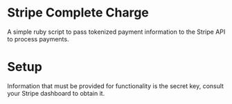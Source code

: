 # Stripe Complete Charge
A simple ruby script to pass tokenized payment information to the Stripe API to process payments.

# Setup
Information that must be provided for functionality is the secret key, consult your Stripe dashboard to obtain it.
